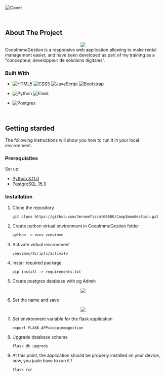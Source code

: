 ![Cover](https://github.com/JeromeTissot69500/CoopImmoGestion/blob/OTH-Add-img-readme/img/Brand_logo2.jpg?raw=true)

<br>

## About The Project

<div align="center">
  <img src="https://github.com/JeromeTissot69500/CoopImmoGestion/blob/OTH-Add-img-readme/img/Index_view.jpg?raw=true">
</div>
CoopImmoGestion is a responsive web application allowing to make rental management easier, and have been developed as part of my training as a "concepteur, developpeur de solutions digitales".
<br>

### Built With

* ![HTML5](https://img.shields.io/badge/html5-%23E34F26.svg?style=for-the-badge&logo=html5&logoColor=white)
![CSS3](https://img.shields.io/badge/css3-%231572B6.svg?style=for-the-badge&logo=css3&logoColor=white)
![JavaScript](https://img.shields.io/badge/javascript-%23323330.svg?style=for-the-badge&logo=javascript&logoColor=%23F7DF1E)
![Bootstrap](https://img.shields.io/badge/bootstrap-%238511FA.svg?style=for-the-badge&logo=bootstrap&logoColor=white)

* ![Python](https://img.shields.io/badge/python-3670A0?style=for-the-badge&logo=python&logoColor=ffdd54)
![Flask](https://img.shields.io/badge/flask-%23000.svg?style=for-the-badge&logo=flask&logoColor=white)

* ![Postgres](https://img.shields.io/badge/postgres-%23316192.svg?style=for-the-badge&logo=postgresql&logoColor=white)
<br>

## Getting starded
The following instructions will show you how to run it in your local environment.

### Prerequisites
Set up:
* <a href="https://www.python.org/downloads/release/python-3110/"> Python 3.11.0 </a>
* <a href="https://www.enterprisedb.com/downloads/postgres-postgresql-downloads"> PostgreSQL 15.3 </a>

### Installation
1. Clone the repository
   ```sh
   git clone https://github.com/JeromeTissot69500/CoopImmoGestion.git
   ```

2. Create python virtual environment in CoopImmoGestion folder
   ```sh
   python -m venv venvimmo
   ```

3. Activate virtual environment
   ```
   venvimmo/Scripts/activate
   ```

4. Install required package
   ```
   pip install -r requirements.txt
   ```

5. Create postgres database with pg Admin 
<div align="center">
  <img src="https://github.com/JeromeTissot69500/CoopImmoGestion/blob/OTH-Add-img-readme/img/pg_Admin_capture.jpg?raw=true">
</div>

6. Set the name and save
<div align="center">
  <img src="https://github.com/JeromeTissot69500/CoopImmoGestion/blob/OTH-Add-img-readme/img/pg_Admin_capture2.jpg?raw=true">
</div>

7. Set environment variable for the flask application
   ```
   export FLASK_APP=coopimmogestion
   ```

8. Upgrade database schema
   ```
   flask db upgrade
   ```

9. At this point, the application should be properly installed on your device, now, you juste have to run it !
   ```
   flask run
   ```

